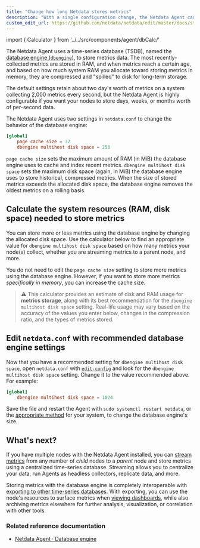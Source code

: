 ```yaml
---
title: "Change how long Netdata stores metrics"
description: "With a single configuration change, the Netdata Agent can store days, weeks, or months of metrics at its famous per-second granularity."
custom_edit_url: https://github.com/netdata/netdata/edit/master/docs/store/change-metrics-storage.md
---
```




import { Calculator } from '../../src/components/agent/dbCalc/'

The Netdata Agent uses a time-series database (TSDB), named the [database engine
(`dbengine`)](/docs/agent/database/engine), to store metrics data. The most recently-collected metrics are stored in RAM,
and when metrics reach a certain age, and based on how much system RAM you allocate toward storing metrics in memory,
they are compressed and "spilled" to disk for long-term storage.

The default settings retain about two day's worth of metrics on a system collecting 2,000 metrics every second, but the
Netdata Agent is highly configurable if you want your nodes to store days, weeks, or months worth of per-second data.

The Netdata Agent uses two settings in `netdata.conf` to change the behavior of the database engine:

```conf
[global]
    page cache size = 32
    dbengine multihost disk space = 256
```

`page cache size` sets the maximum amount of RAM (in MiB) the database engine uses to cache and index recent metrics.
`dbengine multihost disk space` sets the maximum disk space (again, in MiB) the database engine uses to store
historical, compressed metrics. When the size of stored metrics exceeds the allocated disk space, the database engine
removes the oldest metrics on a rolling basis.

## Calculate the system resources (RAM, disk space) needed to store metrics

You can store more or less metrics using the database engine by changing the allocated disk space. Use the calculator
below to find an appropriate value for `dbengine multihost disk space` based on how many metrics your node(s) collect,
whether you are streaming metrics to a parent node, and more.

You do not need to edit the `page cache size` setting to store more metrics using the database engine. However, if you
want to store more metrics _specifically in memory_, you can increase the cache size.

> ⚠️ This calculator provides an estimate of disk and RAM usage for **metrics storage**, along with its best
> recommendation for the `dbengine multihost disk space` setting. Real-life usage may vary based on the accuracy of the
> values you enter below, changes in the compression ratio, and the types of metrics stored.

<Calculator />

## Edit `netdata.conf` with recommended database engine settings

Now that you have a recommended setting for `dbengine multihost disk space`, open `netdata.conf` with
[`edit-config`](/docs/configure/nodes#use-edit-config-to-edit-configuration-files) and look for the `dbengine
multihost disk space` setting. Change it to the value recommended above. For example:

```conf
[global]
    dbengine multihost disk space = 1024
```

Save the file and restart the Agent with `sudo systemctl restart netdata`, or the [appropriate
method](/docs/configure/start-stop-restart) for your system, to change the database engine's size.

## What's next?

If you have multiple nodes with the Netdata Agent installed, you can [stream
metrics](/docs/metrics-storage-management/how-streaming-works) from any number of _child_ nodes to a _parent_ node
and store metrics using a centralized time-series database. Streaming allows you to centralize your data, run Agents as
headless collectors, replicate data, and more.

Storing metrics with the database engine is completely interoperable with [exporting to other time-series
databases](/docs/export/external-databases). With exporting, you can use the node's resources to surface metrics
when [viewing dashboards](/docs/visualize/interact-dashboards-charts), while also archiving metrics elsewhere for
further analysis, visualization, or correlation with other tools. 

### Related reference documentation

- [Netdata Agent · Database engine](/docs/agent/database/engine)


